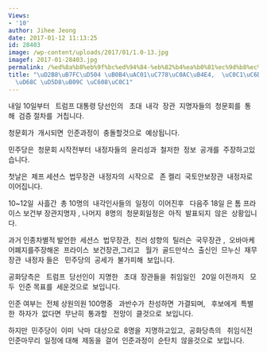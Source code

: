 ```yaml
---
Views:
- '10'
author: Jihee Jeong
date: 2017-01-12 11:13:25
id: 28403
image: /wp-content/uploads/2017/01/1.0-13.jpg
imagef: 2017-01-28403.jpg
permalink: /%ed%8a%b8%eb%9f%bc%ed%94%84-%eb%82%b4%ea%b0%81%ec%9d%b8%ec%82%ac%eb%93%a4-%ec%83%81%ec%9b%90%ec%b2%ad%eb%ac%b8%ed%9a%8c-%ed%97%98%eb%82%9c-%ec%98%88%ec%83%81/
title: "\uD2B8\uB7FC\uD504 \uB0B4\uAC01\uC778\uC0AC\uB4E4,  \uC0C1\uC6D0\uCCAD\uBB38\
  \uD68C \uD5D8\uB09C \uC608\uC0C1"
---
```


내일 10일부터   트럼프 대통령 당선인의   초대  내각  장관  지명자들의  청문회를  통해  검증 절차를  거칩니다.

청문회가  개시되면  인준과정이  충돌할것으로  예상됩니다.

민주당은  청문회 시작전부터  내정자들의  윤리성과  철저한  정보  공개를  주장하고있습니다.

첫날은  제프 세션스  법무장관  내정자의  시작으로   존 켈리  국토안보장관  내정자로  이어집니다.

10~12일  사흘간  총 10명의  내각인사들의  일정이  이어진후   다음주 18일 은 톰 프라이스 보건부 장관지명자 , 나머지  8명의  청문회일정은  아직  발표되지  않은  상황입니다.

과거 인종차별적 발언한  세션스  법무장관,  친러 성향의  틸러슨  국무장관 ,  오바마케어폐지를주장해온  프라이스  보건장관,그리고   월가  골드만삭스  출신인  므누신  재무장관  내정자 들은   민주당의  공세가  불가피해  보입니다.

공화당측은   트럼프  당선인이  지명한   초대  장관들을  취임일인   20일 이전까지   모두  인준 목표를  세운것으로  보입니다.

인준 여부는  전체 상원의원 100명중   과반수가  찬성하면  가결되며,   후보에게  특별한  하자가  없다면  무난히  통과할   전망이  클것으로  보입니다.

하지만  민주당이  이미  낙마  대상으로  8명을  지명하고있고,  공화당측의   취임식전 인준마무리  일정에 대해  제동을  걸어  인준과정이  순탄치  않을것으로  보입니다.

&nbsp;